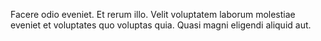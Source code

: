 Facere odio eveniet. Et rerum illo. Velit voluptatem laborum molestiae eveniet et voluptates quo voluptas quia. Quasi magni eligendi aliquid aut.